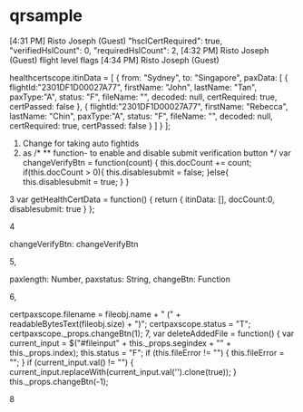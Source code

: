 # qrsample
[4:31 PM] Risto Joseph (Guest)
    "hsclCertRequired": true,
        "verifiedHslCount": 0,
        "requiredHslCount": 2,
​[4:32 PM] Risto Joseph (Guest)
    flight level flags 
​[4:34 PM] Risto Joseph (Guest)

healthcertscope.itinData = [ { from: "Sydney", to: "Singapore", paxData: [ { flightId:"2301DF1D00027A77", firstName: "John", lastName: "Tan", paxType:"A", status: "F", fileName: "", decoded: null, certRequired: true, certPassed: false }, { flightId:"2301DF1D00027A77", firstName: "Rebecca", lastName: "Chin", paxType:"A", status: "F",  fileName: "", decoded: null, certRequired: true, certPassed: false } ] } ];


 1. Change for taking auto fightids 
 2.  as
  /* 
	** function- to enable and  disable submit verification button
	*/
    var changeVerifyBtn = function(count) {
        this.docCount += count;
        if(this.docCount > 0){
            this.disablesubmit = false;
        }else{
            this.disablesubmit = true;
        }
    }

3 
var getHealthCertData = function() {
        return {
            itinData: [],
            docCount:0,
            disablesubmit: true
        }
    };
    


4 


changeVerifyBtn: changeVerifyBtn


5, 

paxlength: Number,
                paxstatus: String,
                changeBtn: Function
                
                
                
6, 

certpaxscope.filename = fileobj.name + " (" + readableBytesText(fileobj.size) + ")";
                                    certpaxscope.status = "T";
                                    certpaxscope._props.changeBtn(1);
7,
var deleteAddedFile = function() {
        var current_input = $("#fileinput" + this._props.segindex + "" + this._props.index);
        this.status = "F";
        if (this.fileError != "") {
            this.fileError = "";
        }
        if (current_input.val() != "") {
            current_input.replaceWith(current_input.val('').clone(true));
        }
        this._props.changeBtn(-1);
        
        
8

<cert-pax
				v-for="(pax,pindex) in itin.paxData"
				:key="'paxi'+pindex"
				:index= "pindex"
				:segindex="itindex"
				:flightid = "pax.flightId"
				:firstname = "pax.firstName"
				:lastname = "pax.lastName"
				:paxType = "pax.paxType"
				:paxlength = "itin.paxData.length"
				:paxstatus = "pax.status"
				:changeBtn = "changeVerifyBtn"
			>
			</cert-pax>
                                    
                                    
    
    
    
    
